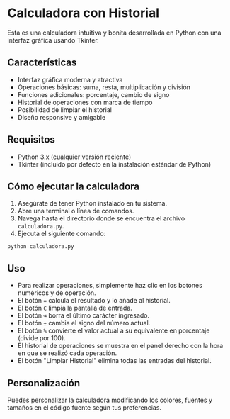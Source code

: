 # Calculadora con Historial

Esta es una calculadora intuitiva y bonita desarrollada en Python con una interfaz gráfica usando Tkinter.

## Características

- Interfaz gráfica moderna y atractiva
- Operaciones básicas: suma, resta, multiplicación y división
- Funciones adicionales: porcentaje, cambio de signo
- Historial de operaciones con marca de tiempo
- Posibilidad de limpiar el historial
- Diseño responsive y amigable

## Requisitos

- Python 3.x (cualquier versión reciente)
- Tkinter (incluido por defecto en la instalación estándar de Python)

## Cómo ejecutar la calculadora

1. Asegúrate de tener Python instalado en tu sistema.
2. Abre una terminal o línea de comandos.
3. Navega hasta el directorio donde se encuentra el archivo `calculadora.py`.
4. Ejecuta el siguiente comando:

```
python calculadora.py
```

## Uso

- Para realizar operaciones, simplemente haz clic en los botones numéricos y de operación.
- El botón `=` calcula el resultado y lo añade al historial.
- El botón `C` limpia la pantalla de entrada.
- El botón `⌫` borra el último carácter ingresado.
- El botón `±` cambia el signo del número actual.
- El botón `%` convierte el valor actual a su equivalente en porcentaje (divide por 100).
- El historial de operaciones se muestra en el panel derecho con la hora en que se realizó cada operación.
- El botón "Limpiar Historial" elimina todas las entradas del historial.

## Personalización

Puedes personalizar la calculadora modificando los colores, fuentes y tamaños en el código fuente según tus preferencias.